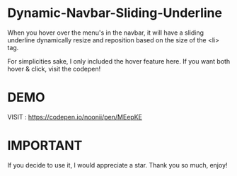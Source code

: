 # Dynamic-Navbar-Sliding-Underline
  
  When you hover over the menu's in the navbar, it will have a sliding underline dynamically resize and reposition based on the size of the &lt;li> tag.
  
  For simplicities sake, I only included the hover feature here. If you want both hover & click, visit the codepen!
  
# DEMO

VISIT : https://codepen.io/noonii/pen/MEepKE
  
# IMPORTANT

If you decide to use it, I would appreciate a star. Thank you so much, enjoy!
